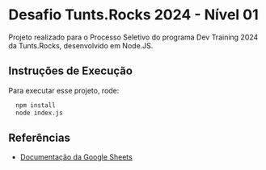 
# Desafio Tunts.Rocks 2024 - Nível 01

Projeto realizado para o Processo Seletivo do programa Dev Training 2024 da Tunts.Rocks, desenvolvido em Node.JS.




## Instruções de Execução

Para executar esse projeto, rode:

```bash
  npm install 
  node index.js
```


## Referências

 - [Documentação da Google Sheets](https://developers.google.com/sheets/api/guides/concepts)

